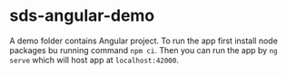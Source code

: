# sds-angular-demo
A demo folder contains Angular project.
To run the app first install node packages bu running command `npm ci`. 
Then you can run the app by `ng serve` which will host app at `localhost:42000`.
